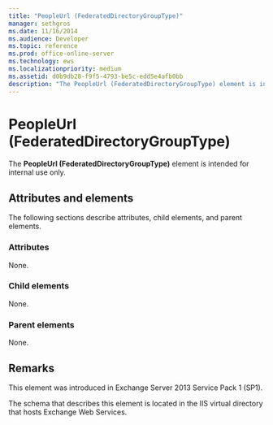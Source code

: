 ```yaml
---
title: "PeopleUrl (FederatedDirectoryGroupType)"
manager: sethgros
ms.date: 11/16/2014
ms.audience: Developer
ms.topic: reference
ms.prod: office-online-server
ms.technology: ews
ms.localizationpriority: medium
ms.assetid: d0b9db28-f9f5-4793-be5c-edd5e4afb0bb
description: "The PeopleUrl (FederatedDirectoryGroupType) element is intended for internal use only."
---
```


# PeopleUrl (FederatedDirectoryGroupType)

The **PeopleUrl (FederatedDirectoryGroupType)** element is intended for internal use only. 

## Attributes and elements

The following sections describe attributes, child elements, and parent elements.
  
### Attributes

None.
  
### Child elements

None.
  
### Parent elements

None.
  
## Remarks

This element was introduced in Exchange Server 2013 Service Pack 1 (SP1).
  
The schema that describes this element is located in the IIS virtual directory that hosts Exchange Web Services.
  

